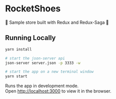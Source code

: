 # RocketShoes

:shoe: Sample store built with Redux and Redux-Saga :shoe:

## Running Locally

```sh
yarn install

# start the json-server api
json-server server.json -p 3333 -w

# start the app on a new terminal window
yarn start
```

Runs the app in development mode.<br>
Open [http://localhost:3000](http://localhost:3000) to view it in the browser.
